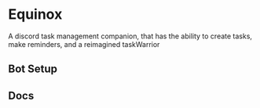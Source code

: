 # Equinox

A discord task management companion, that has the ability to create tasks, make reminders, and a reimagined taskWarrior 

## Bot Setup

## Docs



